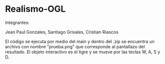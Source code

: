 # Realismo-OGL

Integrantes:

Jean Paul Gonzales, 
Santiago Grisales,
Cristian Riascos


El código se ejecuta por medio del main y dentro del .zip se encuentra un archivo con nombre "prueba.png" que corresponde al pantallazo del resultado. El objeto interactivo es el tigre y se mueve por las teclas W, A, S y D. 
